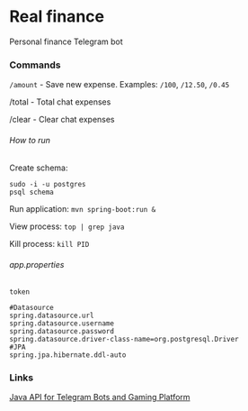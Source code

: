 # Real finance
Personal finance Telegram bot

### Commands

`/amount` - Save new expense. Examples: `/100`, `/12.50`, `/0.45`

/total - Total chat expenses

/clear - Clear chat expenses

###### How to run

Create schema:
```
sudo -i -u postgres
psql schema
```

Run application: `mvn spring-boot:run &`

View process: `top | grep java`

Kill process: `kill PID`

###### app.properties
```
token

#Datasource
spring.datasource.url
spring.datasource.username
spring.datasource.password
spring.datasource.driver-class-name=org.postgresql.Driver
#JPA
spring.jpa.hibernate.ddl-auto
```

### Links
[Java API for Telegram Bots and Gaming Platform](https://github.com/pengrad/java-telegram-bot-api)